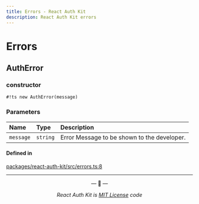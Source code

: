 ```yaml
---
title: Errors - React Auth Kit
description: React Auth Kit errors
---
```


# Errors

<div data-ea-publisher="authkitarkadipme" data-ea-type="text" id="ref_errors"></div>

## AuthError

### constructor

`#!ts new AuthError(message)`

### Parameters

| Name | Type | Description |
| :------ | :------ | :------ |
| `message` | `string` | Error Message to be shown to the developer. |

#### Defined in

[packages/react-auth-kit/src/errors.ts:8](https://github.com/react-auth-kit/react-auth-kit/blob/37dc30d4/packages/react-auth-kit/src/errors.ts#L8)

---

<p align="center">&mdash; 🔑  &mdash;</p>
<p align="center"><i>React Auth Kit is <a href="https://github.com/react-auth-kit/react-auth-kit/blob/master/LICENSE">MIT License</a> code</i></p>
